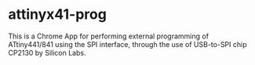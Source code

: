 # attinyx41-prog

This is a Chrome App for performing external programming of ATtiny441/841 using the SPI interface, through the use of USB-to-SPI chip CP2130 by Silicon Labs.
